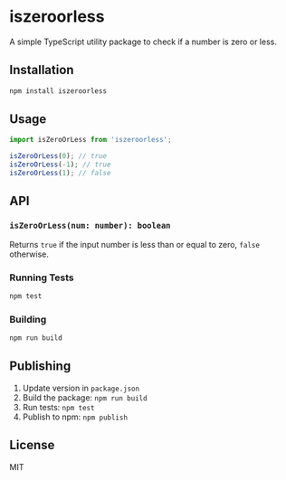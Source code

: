 # iszeroorless

A simple TypeScript utility package to check if a number is zero or less.

## Installation

```bash
npm install iszeroorless
```

## Usage

```typescript
import isZeroOrLess from 'iszeroorless';

isZeroOrLess(0); // true
isZeroOrLess(-1); // true
isZeroOrLess(1); // false
```

## API

### `isZeroOrLess(num: number): boolean`

Returns `true` if the input number is less than or equal to zero, `false` otherwise.





### Running Tests

```bash
npm test
```

### Building

```bash
npm run build
```

## Publishing

1. Update version in `package.json`
2. Build the package: `npm run build`
3. Run tests: `npm test`
4. Publish to npm: `npm publish`

## License

MIT

